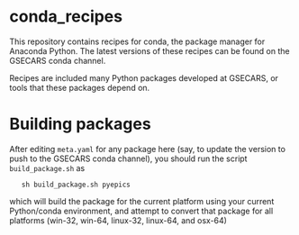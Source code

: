 # conda_recipes

This repository contains recipes for conda, the package manager for
Anaconda Python.  The latest versions of these recipes can be found on the
GSECARS conda channel.

Recipes are included many Python packages developed at GSECARS, or tools
that these packages depend on.


# Building packages

After editing `meta.yaml` for any package here (say, to update the version
to push to the GSECARS conda channel), you should run the script
`build_package.sh` as

```
   sh build_package.sh pyepics
```

which will build the package for the current platform using your current
Python/conda environment, and attempt to convert that package for all
platforms (win-32, win-64, linux-32, linux-64, and osx-64)
